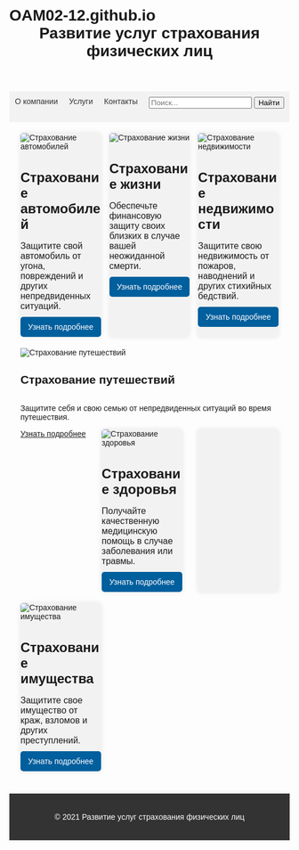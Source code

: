 # OAM02-12.github.io
<!DOCTYPE html>
<html lang="ru">

<head>
  <meta charset="UTF-8">
  <title>Развитие услуг страхования физических лиц</title>
  <style>
    body {
      font-family: Arial, sans-serif;
      margin: 0;
      padding: 0;

    header {
      background-color: #005f9d;
      color: #fff;
    }
      padding: 20px;
    }

    h1 {
      margin: 0;
    }

    nav {
      background-color: #f2f2f2;
      display: flex;
      justify-content: space-between;
      padding: 10px;
    }

    nav ul {
      list-style: none;
      margin: 0;
      padding: 0;
      display: flex;
    }

    nav li {
      margin-right: 20px;
    }

    nav a {
      color: #333;
      text-decoration: none;
    }

    main {
      display: flex;
      flex-wrap: wrap;
      justify-content: space-between;
      padding: 20px;
    }

    .card {
      background-color: #f2f2f2;
      border-radius: 5px;
      box-shadow: 0 0 10px rgba(0, 0, 0, 0.1);
      margin-bottom: 20px;
      overflow: hidden;
      width: calc(33.33% - 10px);
    }

    .card img {
      max-width: 100%;
    }

    .card h2 {
      font-size: 24px;
      margin-bottom: 10px;
    }

    .card p {
      font-size: 16px;
      margin-bottom: 10px;
    }

    .card a {
      background-color: #005f9d;
      border-radius: 5px;
      color: #fff;
      display: block;
      padding: 10px;
      text-align: center;
      text-decoration: none;
    }

    .card a:hover {
      background-color: #004d80;
    }

    footer {
      background-color: #333;
      color: #fff;
      padding: 20px;
      text-align: center;
    }
  </style>
</head>

<body>
  <header>
    <h1>Развитие услуг страхования физических лиц</h1>
  </header>
  <nav>
    <ul>
      <li><a href="#">О компании</a></li>
      <li><a href="#">Услуги</a></li>
      <li><a href="#">Контакты</a></li>
    </ul>
    <form action="#" method="get">
      <input type="text" name="search" placeholder="Поиск...">
      <button type="submit">Найти</button>
    </form>
  </nav>
  <main>
    <div class="card">
      <img src="https://via.placeholder.com/300x200.png?text=Image+1" alt="Страхование автомобилей">
      <h2>Страхование автомобилей</h2>
      <p>Защитите свой автомобиль от угона, повреждений и других непредвиденных ситуаций.</p>
      <a href="#">Узнать подробнее</a>
    </div>
    <div class="card">
      <img src="https://via.placeholder.com/300x200.png?text=Image+2" alt="Страхование жизни">
      <h2>Страхование жизни</h2>
      <p>Обеспечьте финансовую защиту своих близких в случае вашей неожиданной смерти.</p>
      <a href="#">Узнать подробнее</a>
    </div>
    <div class="card">
      <img src="https://via.placeholder.com/300x200.png?text=Image+3" alt="Страхование недвижимости">
      <h2>Страхование недвижимости</h2>
      <p>Защитите свою недвижимость от пожаров, наводнений и других стихийных бедствий.</p>
      <a href="#">Узнать подробнее</a>
    </div>
      <img src="https://via.placeholder.com/300x200.png?text=Image+5" alt="Страхование путешествий">
      <h2>Страхование путешествий</h2>
      <p>Защитите себя и свою семью от непредвиденных ситуаций во время путешествия.</p>
      <a href="#">Узнать подробнее</a>
    <div class="card">
      <img src="https://via.placeholder.com/300x200.png?text=Image+4" alt="Страхование здоровья">
      <h2>Страхование здоровья</h2>
      <p>Получайте качественную медицинскую помощь в случае заболевания или травмы.</p>
      <a href="#">Узнать подробнее</a>
    </div>
    <div class="card">
    </div>
    <div class="card">
      <img src="https://via.placeholder.com/300x200.png?text=Imag
	  e+6" alt="Страхование имущества">
      <h2>Страхование имущества</h2>
      <p>Защитите свое имущество от краж, взломов и других преступлений.</p>
      <a href="#">Узнать подробнее</a>
    </div>
  </main>
  <footer>
    <p>© 2021 Развитие услуг страхования физических лиц</p>
  </footer>
</body>

</html>
